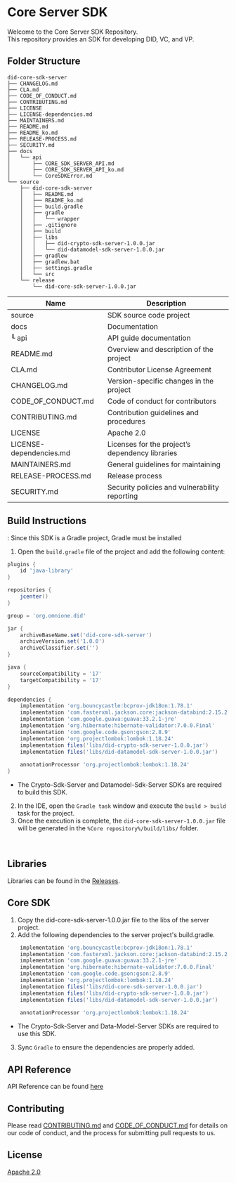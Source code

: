 # Core Server SDK

Welcome to the Core Server SDK Repository. <br> This repository provides an SDK for developing DID, VC, and VP.

## Folder Structure
```
did-core-sdk-server
├── CHANGELOG.md
├── CLA.md
├── CODE_OF_CONDUCT.md
├── CONTRIBUTING.md
├── LICENSE
├── LICENSE-dependencies.md
├── MAINTAINERS.md
├── README.md
├── README_ko.md
├── RELEASE-PROCESS.md
├── SECURITY.md
├── docs
│   └── api
│       ├── CORE_SDK_SERVER_API.md
│       ├── CORE_SDK_SERVER_API_ko.md
│       └── CoreSDKError.md
└── source
    ├── did-core-sdk-server
    │   ├── README.md
    │   ├── README_ko.md
    │   ├── build.gradle
    │   ├── gradle
    │   │   └── wrapper
    │   ├── .gitignore
    │   ├── build
    │   ├── libs
    │   │   ├── did-crypto-sdk-server-1.0.0.jar        
    │   │   └── did-datamodel-sdk-server-1.0.0.jar
    │   ├── gradlew        
    │   ├── gradlew.bat
    │   ├── settings.gradle
    │   └── src
    └── release
        └── did-core-sdk-server-1.0.0.jar
```

| Name                    | Description                                     |
| ----------------------- | ----------------------------------------------- |
| source                  | SDK source code project                         |
| docs                    | Documentation                                   |
| ┖ api                   | API guide documentation                         |
| README.md               | Overview and description of the project         |
| CLA.md                  | Contributor License Agreement                   |
| CHANGELOG.md            | Version-specific changes in the project         |
| CODE_OF_CONDUCT.md      | Code of conduct for contributors                |
| CONTRIBUTING.md         | Contribution guidelines and procedures          |
| LICENSE                 | Apache 2.0                                      |
| LICENSE-dependencies.md | Licenses for the project’s dependency libraries |
| MAINTAINERS.md          | General guidelines for maintaining              |
| RELEASE-PROCESS.md      | Release process                                 |
| SECURITY.md             | Security policies and vulnerability reporting   |

## Build Instructions
: Since this SDK is a Gradle project, Gradle must be installed
1. Open the `build.gradle` file of the project and add the following content:
```groovy
plugins {
    id 'java-library'
}

repositories {
    jcenter()
}

group = 'org.omnione.did'

jar {
    archiveBaseName.set('did-core-sdk-server') 
    archiveVersion.set('1.0.0')
    archiveClassifier.set('') 
}

java {
    sourceCompatibility = '17'
    targetCompatibility = '17'
}

dependencies {
    implementation 'org.bouncycastle:bcprov-jdk18on:1.78.1'
    implementation 'com.fasterxml.jackson.core:jackson-databind:2.15.2'
    implementation 'com.google.guava:guava:33.2.1-jre'
    implementation 'org.hibernate:hibernate-validator:7.0.0.Final'
    implementation 'com.google.code.gson:gson:2.8.9'
    implementation 'org.projectlombok:lombok:1.18.24'
    implementation files('libs/did-crypto-sdk-server-1.0.0.jar')
    implementation files('libs/did-datamodel-sdk-server-1.0.0.jar')
    
    annotationProcessor 'org.projectlombok:lombok:1.18.24'
}
```
* The Crypto-Sdk-Server and Datamodel-Sdk-Server SDKs are required to build this SDK.
2. In the IDE, open the `Gradle task` window and execute the `build > build` task for the project.
3. Once the execution is complete, the `did-core-sdk-server-1.0.0.jar` file will be generated in the `%Core repository%/build/libs/` folder.

<br>

## Libraries

Libraries can be found in the [Releases](https://github.com/OmniOneID/did-core-sdk-server/releases).

## Core SDK
1. Copy the did-core-sdk-server-1.0.0.jar file to the libs of the server project.
2. Add the following dependencies to the server project's build.gradle.

```groovy
    implementation 'org.bouncycastle:bcprov-jdk18on:1.78.1'
    implementation 'com.fasterxml.jackson.core:jackson-databind:2.15.2'
    implementation 'com.google.guava:guava:33.2.1-jre'
    implementation 'org.hibernate:hibernate-validator:7.0.0.Final'
    implementation 'com.google.code.gson:gson:2.8.9'
    implementation 'org.projectlombok:lombok:1.18.24'
    implementation files('libs/did-core-sdk-server-1.0.0.jar')
    implementation files('libs/did-crypto-sdk-server-1.0.0.jar')
    implementation files('libs/did-datamodel-sdk-server-1.0.0.jar')
	
    annotationProcessor 'org.projectlombok:lombok:1.18.24'
```
* The Crypto-Sdk-Server and Data-Model-Server SDKs are required to use this SDK.

3. Sync `Gradle` to ensure the dependencies are properly added.

## API Reference

API Reference can be found [here](docs/CORE_SDK_SERVER_API.md)


## Contributing

Please read [CONTRIBUTING.md](CONTRIBUTING.md) and [CODE_OF_CONDUCT.md](CODE_OF_CONDUCT.md) for details on our code of conduct, and the process for submitting pull requests to us.


## License
[Apache 2.0](LICENSE)
